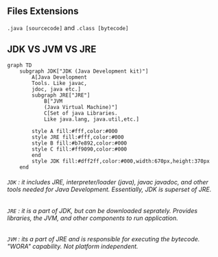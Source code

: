 ## Files Extensions
`.java [sourcecode]` and `.class [bytecode]`

## JDK VS JVM VS JRE

```mermaid
graph TD
    subgraph JDK["JDK (Java Development kit)"]
        A[Java Development 
        Tools. Like javac, 
        jdoc, java etc.]
        subgraph JRE["JRE"]
            B["JVM
            (Java Virtual Machine)"]
            C[Set of java Libraries. 
            Like java.lang, java.util,etc.]
        
        style A fill:#fff,color:#000
        style JRE fill:#fff,color:#000
        style B fill:#b7e892,color:#000
        style C fill:#ff9090,color:#000
        end
        style JDK fill:#dff2ff,color:#000,width:670px,height:370px
    end
```


###### `JDK`  : it includes JRE, interpreter/loader (java), javac javadoc, and other tools needed for Java Development. Essentially, JDK is superset of JRE.

###### `JRE` : it is a part of JDK, but can be downloaded seprately. Provides libraries, the JVM, and other components to run application.

###### `JVM` : its a part of JRE and is responsible for executing the bytecode. "WORA" capability. Not platform independent.